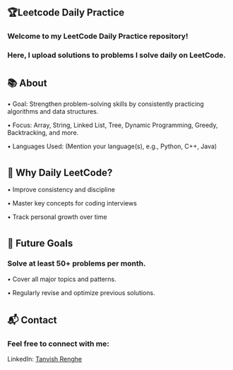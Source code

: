 #
## 🏆Leetcode Daily Practice 


### Welcome to my LeetCode Daily Practice repository!

### Here, I upload solutions to problems I solve daily on LeetCode.
#
##
## 📚 About

 • Goal: Strengthen problem-solving skills by consistently practicing algorithms and data structures.

 • Focus: Array, String, Linked List, Tree, Dynamic Programming, Greedy, Backtracking, and more.

 • Languages Used: (Mention your language(s), e.g., Python, C++, Java)

#
## 🌟 Why Daily LeetCode?

  • Improve consistency and discipline

  • Master key concepts for coding interviews

  • Track personal growth over time
#
## 🚀 Future Goals

 ### Solve at least 50+ problems per month.

  • Cover all major topics and patterns.

  • Regularly revise and optimize previous solutions.
#
## 📬 Contact
### Feel free to connect with me:

  LinkedIn: [Tanvish Renghe](https://www.linkedin.com/in/tanvish-renghe/)
